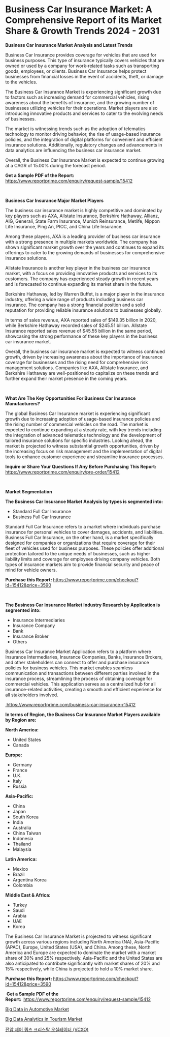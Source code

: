 <p><h1>Business Car Insurance Market: A Comprehensive Report of its Market Share & Growth Trends 2024 - 2031</h1></p><p><strong>Business Car Insurance Market Analysis and Latest Trends</strong></p>
<p><p>Business Car Insurance provides coverage for vehicles that are used for business purposes. This type of insurance typically covers vehicles that are owned or used by a company for work-related tasks such as transporting goods, employees, or clients. Business Car Insurance helps protect businesses from financial losses in the event of accidents, theft, or damage to the vehicles.</p><p>The Business Car Insurance Market is experiencing significant growth due to factors such as increasing demand for commercial vehicles, rising awareness about the benefits of insurance, and the growing number of businesses utilizing vehicles for their operations. Market players are also introducing innovative products and services to cater to the evolving needs of businesses.</p><p>The market is witnessing trends such as the adoption of telematics technology to monitor driving behavior, the rise of usage-based insurance policies, and the integration of digital platforms for convenient and efficient insurance solutions. Additionally, regulatory changes and advancements in data analytics are influencing the business car insurance market.</p><p>Overall, the Business Car Insurance Market is expected to continue growing at a CAGR of 15.00% during the forecast period.</p></p>
<p><strong>Get a Sample PDF of the Report:&nbsp;</strong> <a href="https://www.reportprime.com/enquiry/request-sample/15412">https://www.reportprime.com/enquiry/request-sample/15412</a></p>
<p>&nbsp;</p>
<p><strong>Business Car Insurance Major Market Players</strong></p>
<p><p>The business car insurance market is highly competitive and dominated by key players such as AXA, Allstate Insurance, Berkshire Hathaway, Allianz, AIG, Generali, State Farm Insurance, Munich Reinsurance, Metlife, Nippon Life Insurance, Ping An, PICC, and China Life Insurance.</p><p>Among these players, AXA is a leading provider of business car insurance with a strong presence in multiple markets worldwide. The company has shown significant market growth over the years and continues to expand its offerings to cater to the growing demands of businesses for comprehensive insurance solutions.</p><p>Allstate Insurance is another key player in the business car insurance market, with a focus on providing innovative products and services to its customers. The company has experienced steady growth in recent years and is forecasted to continue expanding its market share in the future.</p><p>Berkshire Hathaway, led by Warren Buffet, is a major player in the insurance industry, offering a wide range of products including business car insurance. The company has a strong financial position and a solid reputation for providing reliable insurance solutions to businesses globally.</p><p>In terms of sales revenue, AXA reported sales of $149.35 billion in 2020, while Berkshire Hathaway recorded sales of $245.51 billion. Allstate Insurance reported sales revenue of $45.55 billion in the same period, showcasing the strong performance of these key players in the business car insurance market.</p><p>Overall, the business car insurance market is expected to witness continued growth, driven by increasing awareness about the importance of insurance coverage for businesses and the rising need for comprehensive risk management solutions. Companies like AXA, Allstate Insurance, and Berkshire Hathaway are well-positioned to capitalize on these trends and further expand their market presence in the coming years.</p></p>
<p>&nbsp;</p>
<p><strong>What Are The Key Opportunities For Business Car Insurance Manufacturers?</strong></p>
<p><p>The global Business Car Insurance market is experiencing significant growth due to increasing adoption of usage-based insurance policies and the rising number of commercial vehicles on the road. The market is expected to continue expanding at a steady rate, with key trends including the integration of advanced telematics technology and the development of tailored insurance solutions for specific industries. Looking ahead, the market is projected to witness substantial growth opportunities, driven by the increasing focus on risk management and the implementation of digital tools to enhance customer experience and streamline insurance processes.</p></p>
<p><strong>Inquire or Share Your Questions If Any Before Purchasing This Report:</strong> <a href="https://www.reportprime.com/enquiry/pre-order/15412">https://www.reportprime.com/enquiry/pre-order/15412</a></p>
<p>&nbsp;</p>
<p><strong>Market Segmentation</strong></p>
<p><strong>The Business Car Insurance Market Analysis by types is segmented into:</strong></p>
<p><ul><li>Standard Full Car Insurance</li><li>Business Full Car Insurance</li></ul></p>
<p><p>Standard Full Car Insurance refers to a market where individuals purchase insurance for personal vehicles to cover damages, accidents, and liabilities. Business Full Car Insurance, on the other hand, is a market specifically designed for companies or organizations that require coverage for their fleet of vehicles used for business purposes. These policies offer additional protection tailored to the unique needs of businesses, such as higher liability limits and coverage for employees driving company vehicles. Both types of insurance markets aim to provide financial security and peace of mind for vehicle owners.</p></p>
<p><strong>Purchase this Report:&nbsp;</strong><a href="https://www.reportprime.com/checkout?id=15412&price=3590">https://www.reportprime.com/checkout?id=15412&price=3590</a></p>
<p>&nbsp;</p>
<p><strong>The Business Car Insurance Market Industry Research by Application is segmented into:</strong></p>
<p><ul><li>Insurance Intermediaries</li><li>Insurance Company</li><li>Bank</li><li>Insurance Broker</li><li>Others</li></ul></p>
<p><p>Business Car Insurance Market Application refers to a platform where Insurance Intermediaries, Insurance Companies, Banks, Insurance Brokers, and other stakeholders can connect to offer and purchase insurance policies for business vehicles. This market enables seamless communication and transactions between different parties involved in the insurance process, streamlining the process of obtaining coverage for commercial vehicles. This application serves as a centralized hub for all insurance-related activities, creating a smooth and efficient experience for all stakeholders involved.</p></p>
<p><a href="https://www.reportprime.com/business-car-insurance-r15412">&nbsp;https://www.reportprime.com/business-car-insurance-r15412</a></p>
<p><strong>In terms of Region, the Business Car Insurance Market Players available by Region are:</strong></p>
<p>
    <p> <strong> North America: </strong>
        <ul>
            <li>United States</li>
            <li>Canada</li>
        </ul>
        </p> 
    <p> <strong> Europe: </strong>
        <ul>
            <li>Germany</li>
            <li>France</li>
            <li>U.K.</li>
            <li>Italy</li>
            <li>Russia</li>
        </ul>
        </p> 
    <p> <strong> Asia-Pacific: </strong>
        <ul>
            <li>China</li>
            <li>Japan</li>
            <li>South Korea</li>
            <li>India</li>
            <li>Australia</li>
            <li>China Taiwan</li>
            <li>Indonesia</li>
            <li>Thailand</li>
            <li>Malaysia</li>
        </ul>
        </p> 
    <p> <strong> Latin America: </strong>
        <ul>
            <li>Mexico</li>
            <li>Brazil</li>
            <li>Argentina Korea</li>
            <li>Colombia</li>
        </ul>
        </p> 
    <p> <strong> Middle East & Africa: </strong>
        <ul>
            <li>Turkey</li>
            <li>Saudi</li>
            <li>Arabia</li>
            <li>UAE</li>
            <li>Korea</li>
        </ul>
    </p>
    </p>
<p><p>The Business Car Insurance Market is projected to witness significant growth across various regions including North America (NA), Asia-Pacific (APAC), Europe, United States (USA), and China. Among these, North America and Europe are expected to dominate the market with a market share of 30% and 25% respectively. Asia-Pacific and the United States are also anticipated to contribute significantly with market shares of 20% and 15% respectively, while China is projected to hold a 10% market share.</p></p>
<p><strong>Purchase this Report: </strong><a href="https://www.reportprime.com/checkout?id=15412&price=3590">https://www.reportprime.com/checkout?id=15412&price=3590</a></p>
<p>&nbsp;<strong>Get a Sample PDF of the Report:&nbsp;&nbsp;</strong><a href="https://www.reportprime.com/enquiry/request-sample/15412">https://www.reportprime.com/enquiry/request-sample/15412</a></p>
<p><strong></strong></p>
<p><p><a href="https://github.com/AndreanneHane2023/Market-Research-Report-List-2/blob/main/big-data-in-automotive-market.md">Big Data in Automotive Market</a></p><p><a href="https://github.com/RyleeBauch2023/Market-Research-Report-List-2/blob/main/big-data-analytics-in-tourism-market.md">Big Data Analytics in Tourism Market</a></p><p><a href="https://github.com/AidenReinger/Market-Research-Report-List-1/blob/main/2040822123030.md">전압 제어 쿼츠 크리스탈 오실레이터 (VCXO)</a></p></p>